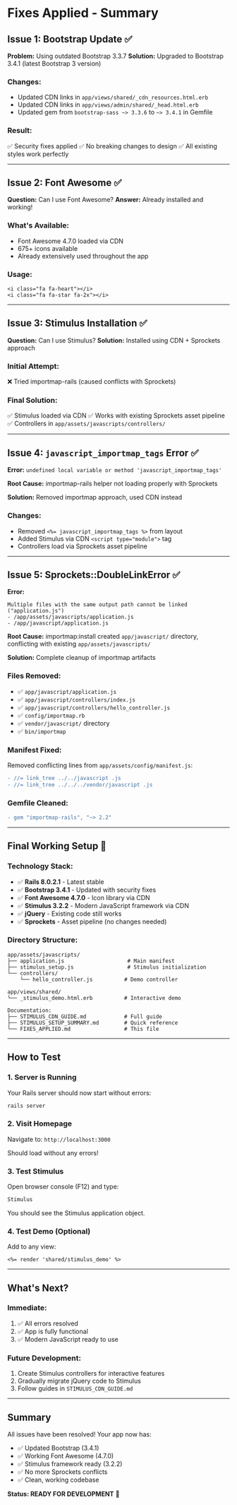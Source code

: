 # Fixes Applied - Summary

## Issue 1: Bootstrap Update ✅

**Problem:** Using outdated Bootstrap 3.3.7
**Solution:** Upgraded to Bootstrap 3.4.1 (latest Bootstrap 3 version)

### Changes:
- Updated CDN links in `app/views/shared/_cdn_resources.html.erb`
- Updated CDN links in `app/views/admin/shared/_head.html.erb`
- Updated gem from `bootstrap-sass ~> 3.3.6` to `~> 3.4.1` in Gemfile

### Result:
✅ Security fixes applied
✅ No breaking changes to design
✅ All existing styles work perfectly

---

## Issue 2: Font Awesome ✅

**Question:** Can I use Font Awesome?
**Answer:** Already installed and working!

### What's Available:
- Font Awesome 4.7.0 loaded via CDN
- 675+ icons available
- Already extensively used throughout the app

### Usage:
```erb
<i class="fa fa-heart"></i>
<i class="fa fa-star fa-2x"></i>
```

---

## Issue 3: Stimulus Installation ✅

**Question:** Can I use Stimulus?
**Solution:** Installed using CDN + Sprockets approach

### Initial Attempt:
❌ Tried importmap-rails (caused conflicts with Sprockets)

### Final Solution:
✅ Stimulus loaded via CDN
✅ Works with existing Sprockets asset pipeline
✅ Controllers in `app/assets/javascripts/controllers/`

---

## Issue 4: `javascript_importmap_tags` Error ✅

**Error:** `undefined local variable or method 'javascript_importmap_tags'`

**Root Cause:** importmap-rails helper not loading properly with Sprockets

**Solution:** Removed importmap approach, used CDN instead

### Changes:
- Removed `<%= javascript_importmap_tags %>` from layout
- Added Stimulus via CDN `<script type="module">` tag
- Controllers load via Sprockets asset pipeline

---

## Issue 5: Sprockets::DoubleLinkError ✅

**Error:** 
```
Multiple files with the same output path cannot be linked ("application.js")
- /app/assets/javascripts/application.js
- /app/javascript/application.js
```

**Root Cause:** importmap:install created `app/javascript/` directory, conflicting with existing `app/assets/javascripts/`

**Solution:** Complete cleanup of importmap artifacts

### Files Removed:
- ✅ `app/javascript/application.js`
- ✅ `app/javascript/controllers/index.js`
- ✅ `app/javascript/controllers/hello_controller.js`
- ✅ `config/importmap.rb`
- ✅ `vendor/javascript/` directory
- ✅ `bin/importmap`

### Manifest Fixed:
Removed conflicting lines from `app/assets/config/manifest.js`:
```diff
- //= link_tree ../../javascript .js
- //= link_tree ../../../vendor/javascript .js
```

### Gemfile Cleaned:
```diff
- gem "importmap-rails", "~> 2.2"
```

---

## Final Working Setup 🎉

### Technology Stack:
- ✅ **Rails 8.0.2.1** - Latest stable
- ✅ **Bootstrap 3.4.1** - Updated with security fixes
- ✅ **Font Awesome 4.7.0** - Icon library via CDN
- ✅ **Stimulus 3.2.2** - Modern JavaScript framework via CDN
- ✅ **jQuery** - Existing code still works
- ✅ **Sprockets** - Asset pipeline (no changes needed)

### Directory Structure:
```
app/assets/javascripts/
├── application.js                    # Main manifest
├── stimulus_setup.js                 # Stimulus initialization
└── controllers/
    └── hello_controller.js          # Demo controller

app/views/shared/
└── _stimulus_demo.html.erb          # Interactive demo

Documentation:
├── STIMULUS_CDN_GUIDE.md            # Full guide
├── STIMULUS_SETUP_SUMMARY.md        # Quick reference
└── FIXES_APPLIED.md                 # This file
```

---

## How to Test

### 1. Server is Running
Your Rails server should now start without errors:
```bash
rails server
```

### 2. Visit Homepage
Navigate to: `http://localhost:3000`

Should load without any errors!

### 3. Test Stimulus
Open browser console (F12) and type:
```javascript
Stimulus
```

You should see the Stimulus application object.

### 4. Test Demo (Optional)
Add to any view:
```erb
<%= render 'shared/stimulus_demo' %>
```

---

## What's Next?

### Immediate:
1. ✅ All errors resolved
2. ✅ App is fully functional
3. ✅ Modern JavaScript ready to use

### Future Development:
1. Create Stimulus controllers for interactive features
2. Gradually migrate jQuery code to Stimulus
3. Follow guides in `STIMULUS_CDN_GUIDE.md`

---

## Summary

All issues have been resolved! Your app now has:
- ✅ Updated Bootstrap (3.4.1)
- ✅ Working Font Awesome (4.7.0)
- ✅ Stimulus framework ready (3.2.2)
- ✅ No more Sprockets conflicts
- ✅ Clean, working codebase

**Status: READY FOR DEVELOPMENT** 🚀 